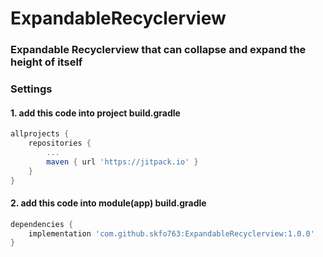 # ExpandableRecyclerview
### Expandable Recyclerview that can collapse and expand the height of itself

### Settings
#### 1. add this code into project build.gradle
~~~groovy
allprojects {
    repositories {
   		...
   		maven { url 'https://jitpack.io' }
   	}
}
~~~

#### 2. add this code into module(app) build.gradle
~~~groovy
dependencies {
    implementation 'com.github.skfo763:ExpandableRecyclerview:1.0.0'
}
~~~
